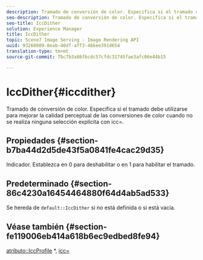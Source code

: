 ```yaml
---
description: Tramado de conversión de color. Especifica si el tramado debe utilizarse para mejorar la calidad perceptual de las conversiones de color cuando no se realiza ninguna selección explícita con icc=.
seo-description: Tramado de conversión de color. Especifica si el tramado debe utilizarse para mejorar la calidad perceptual de las conversiones de color cuando no se realiza ninguna selección explícita con icc=.
seo-title: IccDither
solution: Experience Manager
title: IccDither
topic: Scene7 Image Serving - Image Rendering API
uuid: 93260809-8eab-40df-aff3-466ee391d654
translation-type: tm+mt
source-git-commit: 7bc7b3a86fbcdc57cfdc31745fae3afc06e44b15

---
```



# IccDither{#iccdither}

Tramado de conversión de color. Especifica si el tramado debe utilizarse para mejorar la calidad perceptual de las conversiones de color cuando no se realiza ninguna selección explícita con icc=.

## Propiedades {#section-b7ba44d2d5de43f5a0841fe4cac29d35}

Indicador. Establezca en 0 para deshabilitar o en 1 para habilitar el tramado.

## Predeterminado {#section-86c4230a16454464880f64d4ab5ad533}

Se hereda de `default::IccDither` si no está definida o si está vacía.

## Véase también {#section-fe119006eb414a618b6ec9edbed8fe94}

[atributo::IccProfile](../../../../../is-api/image-catalog/image-serving-api-ref/c-image-catalog-reference/c-attributes-reference/r-iccprofilegray.md) *, [icc=](../../../../../is-api/http-ref/image-serving-api-ref/c-http-protocol-reference/c-command-reference/r-icc.md#reference-182b5679e21e4df3b4d330535a5a7517)
